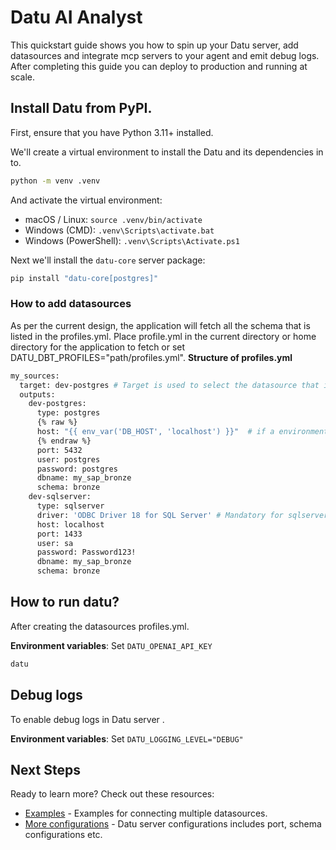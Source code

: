 # Datu AI Analyst

This quickstart guide shows you how to spin up your Datu server, add datasources and integrate mcp servers to your agent and emit debug logs.
After completing this guide you can deploy to production and running at scale.

## Install Datu from PyPI.

First, ensure that you have Python 3.11+ installed.

We'll create a virtual environment to install the Datu and its dependencies in to.

```bash
python -m venv .venv
```

And activate the virtual environment:

* macOS / Linux: `source .venv/bin/activate`
* Windows (CMD): `.venv\Scripts\activate.bat`
* Windows (PowerShell): `.venv\Scripts\Activate.ps1`

Next we'll install the `datu-core` server package:

```bash
pip install "datu-core[postgres]"
```

### How to add datasources

As per the current design, the application will fetch all the schema that is listed in the profiles.yml. Place profile.yml in the current directory or home directory for the application to fetch or set DATU_DBT_PROFILES="path/profiles.yml".
**Structure of profiles.yml**

```sh
my_sources:
  target: dev-postgres # Target is used to select the datasource that is currently active. Change this if you would like to use a different datasource.
  outputs:
    dev-postgres:
      type: postgres
      {% raw %}
      host: "{{ env_var('DB_HOST', 'localhost') }}"  # if a environment variable is supplied that gets priority. This is useful for not hardcoding.
      {% endraw %}
      port: 5432
      user: postgres
      password: postgres
      dbname: my_sap_bronze
      schema: bronze
    dev-sqlserver:
      type: sqlserver
      driver: 'ODBC Driver 18 for SQL Server' # Mandatory for sqlserver.
      host: localhost
      port: 1433
      user: sa
      password: Password123!
      dbname: my_sap_bronze
      schema: bronze
```

## How to run datu?

After creating the datasources profiles.yml.

**Environment variables**: Set `DATU_OPENAI_API_KEY`

```bash
datu
```

## Debug logs

To enable debug logs in Datu server .

**Environment variables**: Set `DATU_LOGGING_LEVEL="DEBUG"`

## Next Steps

Ready to learn more? Check out these resources:

- [Examples](../examples/README.md) - Examples for connecting multiple datasources.
- [More configurations](configurations.md) - Datu server configurations includes port, schema configurations etc.